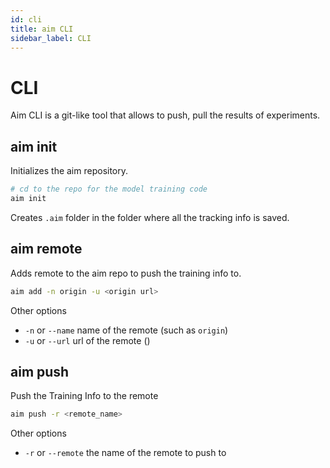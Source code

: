 ```yaml
---
id: cli
title: aim CLI
sidebar_label: CLI
---
```


# CLI

Aim CLI is a git-like tool that allows to push, pull the results of experiments.

## aim init
Initializes the aim repository.
```sh
# cd to the repo for the model training code
aim init
```
Creates `.aim` folder in the folder where all the tracking info is saved.

## aim remote
Adds remote to the aim repo to push the training info to.
```sh
aim add -n origin -u <origin url>
```

Other options
- `-n` or `--name` name of the remote (such as `origin`)
- `-u` or `--url` url of the remote ()

## aim push
Push the Training Info to the remote
```sh
aim push -r <remote_name>
```
Other options
- `-r` or `--remote` the name of the remote to push to




